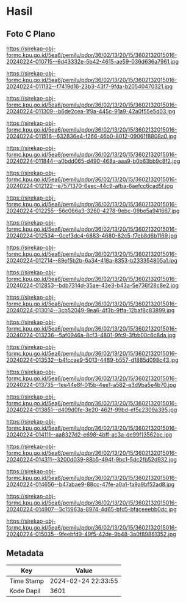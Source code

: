 # Hasil

## Foto C Plano

https://sirekap-obj-formc.kpu.go.id/5ea6/pemilu/pdpr/36/02/13/20/15/3602132015016-20240224-010715--6d43332e-5b42-4615-ae59-036d636a7961.jpg

https://sirekap-obj-formc.kpu.go.id/5ea6/pemilu/pdpr/36/02/13/20/15/3602132015016-20240224-011132--f7419d16-23b3-43f7-9fda-b20540470321.jpg

https://sirekap-obj-formc.kpu.go.id/5ea6/pemilu/pdpr/36/02/13/20/15/3602132015016-20240224-011309--b6de2cea-1f9a-445c-91a9-42a0f55e5d03.jpg

https://sirekap-obj-formc.kpu.go.id/5ea6/pemilu/pdpr/36/02/13/20/15/3602132015016-20240224-011516--632836e4-f266-46b0-8012-09061f8808a0.jpg

https://sirekap-obj-formc.kpu.go.id/5ea6/pemilu/pdpr/36/02/13/20/15/3602132015016-20240224-011844--a0bdd065-d490-468a-aaa9-b0b63bb9c8f2.jpg

https://sirekap-obj-formc.kpu.go.id/5ea6/pemilu/pdpr/36/02/13/20/15/3602132015016-20240224-012122--e7571370-6eec-44c9-afba-6aefcc6cad5f.jpg

https://sirekap-obj-formc.kpu.go.id/5ea6/pemilu/pdpr/36/02/13/20/15/3602132015016-20240224-012255--56c066a3-3260-4278-9ebc-09be5a941667.jpg

https://sirekap-obj-formc.kpu.go.id/5ea6/pemilu/pdpr/36/02/13/20/15/3602132015016-20240224-012534--0cef3dc4-6883-4680-82c5-f7eb8d6b1169.jpg

https://sirekap-obj-formc.kpu.go.id/5ea6/pemilu/pdpr/36/02/13/20/15/3602132015016-20240224-012714--89ef5b2b-6a34-418a-8353-b233354805a1.jpg

https://sirekap-obj-formc.kpu.go.id/5ea6/pemilu/pdpr/36/02/13/20/15/3602132015016-20240224-012853--bdb7314d-35ae-43e3-b43a-5e736f28c8e2.jpg

https://sirekap-obj-formc.kpu.go.id/5ea6/pemilu/pdpr/36/02/13/20/15/3602132015016-20240224-013014--3cb52049-9ea6-4f3b-9ffa-12baf8c83899.jpg

https://sirekap-obj-formc.kpu.go.id/5ea6/pemilu/pdpr/36/02/13/20/15/3602132015016-20240224-013236--5af0946a-8cf3-4801-9fc9-3fbb00c6c8da.jpg

https://sirekap-obj-formc.kpu.go.id/5ea6/pemilu/pdpr/36/02/13/20/15/3602132015016-20240224-013532--b4fccae9-5013-4489-b557-d1885d098c43.jpg

https://sirekap-obj-formc.kpu.go.id/5ea6/pemilu/pdpr/36/02/13/20/15/3602132015016-20240224-013735--1ee44e8f-015b-4ee1-a582-e3d9ba5e4b70.jpg

https://sirekap-obj-formc.kpu.go.id/5ea6/pemilu/pdpr/36/02/13/20/15/3602132015016-20240224-013851--d409d0fe-3e20-462f-99bd-ef5c2309a395.jpg

https://sirekap-obj-formc.kpu.go.id/5ea6/pemilu/pdpr/36/02/13/20/15/3602132015016-20240224-014111--aa8327d2-e698-4bff-ac3a-de99f13562bc.jpg

https://sirekap-obj-formc.kpu.go.id/5ea6/pemilu/pdpr/36/02/13/20/15/3602132015016-20240224-014311--3200d039-88b5-494f-9bc1-5dc2fb52d932.jpg

https://sirekap-obj-formc.kpu.go.id/5ea6/pemilu/pdpr/36/02/13/20/15/3602132015016-20240224-014656--b47abae9-88cc-47fe-a0a1-fa9a9bf52ad8.jpg

https://sirekap-obj-formc.kpu.go.id/5ea6/pemilu/pdpr/36/02/13/20/15/3602132015016-20240224-014907--3c15963a-8974-4d65-bfd5-bfaceeebb0dc.jpg

https://sirekap-obj-formc.kpu.go.id/5ea6/pemilu/pdpr/36/02/13/20/15/3602132015016-20240224-015035--9feebfd9-49f5-42de-9b48-3a0f89861352.jpg


## Metadata

| Key        | Value               |
| ---------- | ------------------- |
| Time Stamp | 2024-02-24 22:33:55 |
| Kode Dapil | 3601                |



